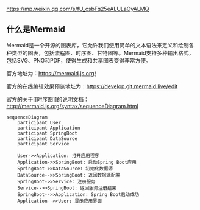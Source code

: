 https://mp.weixin.qq.com/s/fU_csbFq25eALULaOyALMQ
## **什么是Mermaid**

Mermaid是一个开源的图表库，它允许我们使用简单的文本语法来定义和绘制各种类型的图表，包括流程图、时序图、甘特图等。Mermaid支持多种输出格式，包括SVG、PNG和PDF，使得生成和共享图表变得非常方便。

官方地址为：https://mermaid.js.org/

官方的在线编辑效果预览地址为：https://develop.git.mermaid.live/edit

官方的关于[[时序图]]的说明文档：http://mermaid.js.org/syntax/sequenceDiagram.html

```
sequenceDiagram    
    participant User    
    participant Application    
    participant SpringBoot    
    participant DataSource    
    participant Service
    
    User->>Application: 打开应用程序    
    Application->>SpringBoot: 启动Spring Boot应用    
    SpringBoot->>DataSource: 初始化数据源    
    DataSource-->>SpringBoot: 返回数据源配置    
    SpringBoot->>Service: 注册服务    
    Service-->>SpringBoot: 返回服务注册结果    
    SpringBoot-->>Application: Spring Boot启动成功    
    Application-->>User: 显示应用界面
```